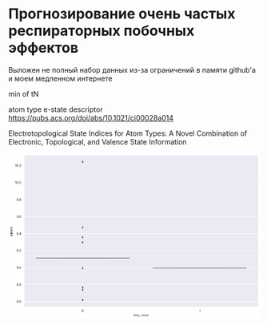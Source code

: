 # Прогнозирование очень частых респираторных побочных эффектов

Выложен не полный набор данных из-за ограничений в памяти github'a и моем медленном интернете

min of tN

atom type e-state descriptor
https://pubs.acs.org/doi/abs/10.1021/ci00028a014

Electrotopological State Indices for Atom Types: A Novel Combination of Electronic, Topological, and Valence State Information


![Boxplot](https://github.com/Chertoganov/High-frequency-side-effect-prediction2/blob/main/9boxplot4.png)
